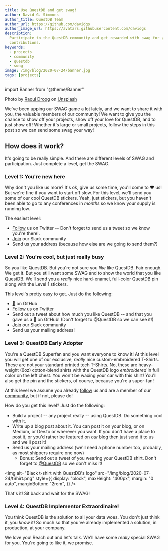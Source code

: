 ```yaml
---
title: Use QuestDB and get swag!
author: David G. Simmons
author_title: QuestDB Team
author_url: https://github.com/davidgs
author_image_url: https://avatars.githubusercontent.com/davidgs
description:
  Participate to the QuestDB community and get rewarded with swag for your
  contributions.
keywords:
  - projects
  - community
  - questdb
  - swag
image: /img/blog/2020-07-24/banner.jpg
tags: [projects]
---
```


import Banner from "@theme/Banner"

<Banner alt="Grey cat wearing mirrored sunglasses" height={483} src="/img/blog/2020-07-24/banner.jpg" width={362}>
  Photo by <a href="https://unsplash.com/photos/yMSecCHsIBc">Raoul Droog</a> on <a href="https://unsplash.com">Unsplash</a>
</Banner>

We've been upping our SWAG game a lot lately, and we want to share it with you,
the valuable members of our community! We want to give you the chance to show
off your projects, show off your love for QuestDB, and to just show off! Whether
it's large or small projects, follow the steps in this post so we can send some
swag your way!

<!-- truncate -->

## How does it work?

It's going to be really simple. And there are different levels of SWAG and
participation. Just complete a level, get the SWAG.

### Level 1: You're new here

Why don't you like us more? It's ok, give us some time, you'll come to ❤️ us!
But we're fine if you want to start off slow. For this level, we'll send you
some of our cool QuestDB stickers. Yeah, just stickers, but you haven't been
able to go to any conferences in _months_ so we know your supply is running low.

The easiest level:

- [Follow](https://twitter.com/intent/follow?screen_name=QuestDB) us on Twitter
  -- Don't forget to send us a tweet so we know you're there!.
- [Join]({@slackUrl@}) our Slack community
- Send us your address (because how else are we going to send them?)

### Level 2: You're cool, but just really busy

So you like QuestDB. But you're not sure you _like_ like QuestDB. Fair enough.
We get it. But you still want some SWAG and to show the world that you like
QuestDB. We'll send you a _really_ nice hard-enamel, full-color QuestDB pin
along with the Level 1 stickers.

This level's pretty easy to get. Just do the following:

- [🌟](https://github.com/questdb/questdb) on GitHub
- [Follow](https://twitter.com/intent/follow?screen_name=QuestDB) us on Twitter
- Send out a tweet about how much you like QuestDB -- and that you gave us a 🌟
  on GitHub! (Don't forget to @QuestDB so we can see it!)
- [Join]({@slackUrl@}) our Slack community
- Send us your mailing address!

### Level 3: QuestDB Early Adopter

You're a QuestDB Superfan and you want everyone to know it! At this level you
will get one of our exclusive, _really_ nice custom-embroidered T-Shirts. These
are not your standard printed tech T-Shirts. No, these are heavy-weight (6oz)
cotton-blend shirts with the QuestDB logo _embroidered_ in full color on the
left chest. You won't be waxing your car with this shirt! You'll also get the
pin and the stickers, of course, because you're a super-fan!

At this level we assume you already
[follow](https://twitter.com/intent/follow?screen_name=QuestDB) us and are a
member of our [community]({@slackUrl@}), but if not, please do!

How do you get this level? Just do the following:

- Build a project -- any project really -- using QuestDB. Do something cool with
  it.
- Write up a blog post about it. You can post it on your blog, or on Medium, or
  Dev.to or wherever you want. If you don't have a place to post it, or you'd
  rather be featured on _our_ blog then just send it to us and we'll post it!
- Send us your mailing address (we'll need a phone number too, probably, as most
  shippers require one now)
  - Bonus: Send out a tweet of you wearing your QuestDB shirt. Don't forget to
    [@QuestDB](https://twitter.com/intent/follow?screen_name=QuestDB) so we
    don't miss it!

<img alt="Black t-shirt with QuestDB's logo"
src="/img/blog/2020-07-24/tShirt.png" style={{
    display: "block",
    maxHeight: "400px",
    margin: "0 auto",
    marginBottom: "2rem",
  }} />

That's it! Sit back and wait for the SWAG!

### Level 4: QuestDB Implementor Extraordinaire!

You think QuestDB is the solution to all your data woes. You don't just think
it, you _know_ it! So much so that you've already implemented a solution, in
production, at your company.

We love you! Reach out and let's talk. We'll have some _really_ special SWAG for
you. You're going to like it, we promise.
